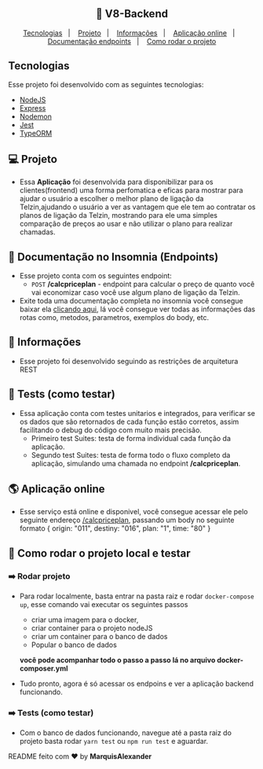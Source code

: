 <h1 align="center"></h1>

<h2 align="center">
  🚀 V8-Backend
</h2>

<p align="center">
  <a href="#tecnologias">Tecnologias</a>&nbsp;&nbsp;&nbsp;|&nbsp;&nbsp;&nbsp;
  <a href="#-projeto">Projeto</a>&nbsp;&nbsp;&nbsp;|&nbsp;&nbsp;&nbsp;
  <a href="#-informações">Informações</a>&nbsp;&nbsp;&nbsp;|&nbsp;&nbsp;&nbsp;
  <a href="#-aplicação-online">Aplicação online</a>&nbsp;&nbsp;&nbsp;|&nbsp;&nbsp;&nbsp;
  <a href="#-documentação-no-insomnia-endpoints">Documentação endpoints</a>&nbsp;&nbsp;&nbsp;|&nbsp;&nbsp;&nbsp;
  <a href="#-como-rodar-o-projeto-local-e-testar">Como rodar o projeto</a>
</p>

## Tecnologias

Esse projeto foi desenvolvido com as seguintes tecnologias:

- [NodeJS](https://nodejs.org/en/)
- [Express](https://expressjs.com/pt-br/)
- [Nodemon](https://www.npmjs.com/package/nodemon)
- [Jest](https://jestjs.io/pt-BR/)
- [TypeORM](https://typeorm.io/)

## 💻 Projeto

- Essa **Aplicação** foi desenvolvida para disponibilizar para os clientes(frontend) uma forma perfomatica e eficas para mostrar para ajudar o usuário a escolher o melhor plano de ligação da Telzin,ajudando o usuário a ver as vantagem que ele tem ao contratar os planos de ligação da Telzin, mostrando para ele uma simples comparação de preços ao usar e não utilizar o plano para realizar chamadas.

## 📔 Documentação no Insomnia (Endpoints)

- Esse projeto conta com os seguintes endpoint:
  - `POST` **/calcpriceplan** - endpoint para calcular o preço de quanto você vai economizar caso você use algum plano de ligação da Telzin.
- Exite toda uma documentação completa no insomnia você consegue baixar ela [clicando aqui](), lá você consegue ver todas as informações das rotas como, metodos, parametros, exemplos do body, etc.

## 🤔 Informações

- Esse projeto foi desenvolvido seguindo as restrições de arquitetura REST

## 🧪 Tests (como testar)

- Essa aplicação conta com testes unitarios e integrados, para verificar se os dados que são retornados de cada função estão corretos, assim facilitando o debug do código com muito mais precisão.
  - Primeiro test Suites: testa de forma individual cada função da aplicação.
  - Segundo test Suites: testa de forma todo o fluxo completo da aplicação, simulando uma chamada no endpoint **/calcpriceplan**.

## 🌎 Aplicação online

- Esse serviço está online e disponivel, você consegue acessar ele pelo seguinte endereço [/calcpriceplan](https://frontend-controletarefa.herokuapp.com/), passando um body no seguinte formato
  {
  origin: "011",
  destiny: "016",
  plan: "1",
  time: "80"
  }

## 🧪 Como rodar o projeto local e testar

### ➡️ Rodar projeto

- Para rodar localmente, basta entrar na pasta raiz e rodar `docker-compose up`, esse comando vai executar os seguintes passos
  - criar uma imagem para o docker, 
  - criar container para o projeto nodeJS
  - criar um container para o banco de dados 
  - Popular o banco de dados

  **você pode acompanhar todo o passo a passo lá no arquivo docker-composer.yml**
- Tudo pronto, agora é só acessar os endpoins e ver a aplicação backend funcionando.

### ➡️ Tests (como testar)

- Com o banco de dados funcionando, navegue até a pasta raiz do projeto basta rodar `yarn test` ou `npm run test` e aguardar.

README feito com ❤️ by **MarquisAlexander**
